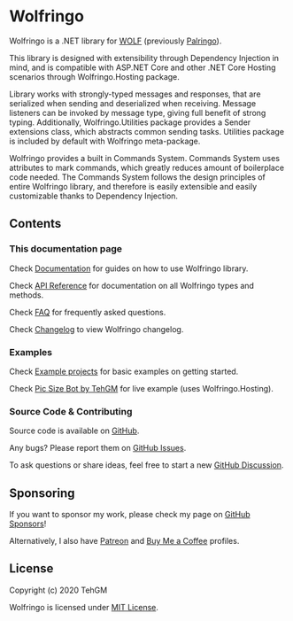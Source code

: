 # Wolfringo
Wolfringo is a .NET library for [WOLF](https://wolf.live) (previously [Palringo](https://palringo.com)).

This library is designed with extensibility through Dependency Injection in mind, and is compatible with ASP.NET Core and other .NET Core Hosting scenarios through Wolfringo.Hosting package.

Library works with strongly-typed messages and responses, that are serialized when sending and deserialized when receiving. Message listeners can be invoked by message type, giving full benefit of strong typing. Additionally, Wolfringo.Utilities package provides a Sender extensions class, which abstracts common sending tasks. Utilities package is included by default with Wolfringo meta-package.

Wolfringo provides a built in Commands System. Commands System uses attributes to mark commands, which greatly reduces amount of boilerplace code needed.
The Commands System follows the design principles of entire Wolfringo library, and therefore is easily extensible and easily customizable thanks to Dependency Injection.

## Contents
### This documentation page
Check [Documentation](xref:Guides.Introduction) for guides on how to use Wolfringo library.

Check [API Reference](xref:API) for documentation on all Wolfringo types and methods.

Check [FAQ](xref:FAQ) for frequently asked questions.

Check [Changelog](https://github.com/TehGM/Wolfringo/releases) to view Wolfringo changelog.

### Examples
Check [Example projects](https://github.com/TehGM/Wolfringo/tree/master/Examples) for basic examples on getting started.

Check [Pic Size Bot by TehGM](https://github.com/TehGM/WolfBot-Size) for live example (uses Wolfringo.Hosting).

### Source Code & Contributing
Source code is available on [GitHub](https://github.com/TehGM/Wolfringo).

Any bugs? Please report them on [GitHub Issues](https://github.com/TehGM/Wolfringo/issues).

To ask questions or share ideas, feel free to start a new [GitHub Discussion](https://github.com/TehGM/Wolfringo/discussions).

## Sponsoring
If you want to sponsor my work, please check my page on [GitHub Sponsors](https://github.com/sponsors/TehGM)!

Alternatively, I also have [Patreon](https://patreon.com/TehGMdev) and [Buy Me a Coffee](https://www.buymeacoffee.com/TehGM) profiles.

## License
Copyright (c) 2020 TehGM

Wolfringo is licensed under [MIT License](https://github.com/TehGM/Wolfringo/blob/master/LICENSE).